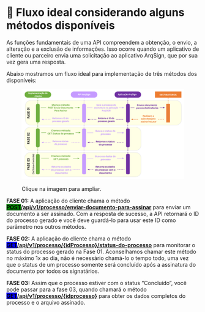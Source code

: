 # 🔳 Fluxo ideal considerando alguns métodos disponíveis

As funções fundamentais de uma API compreendem a obtenção, o envio, a alteração e a exclusão de informações. Isso ocorre quando um aplicativo de cliente ou parceiro envia uma solicitação ao aplicativo ArqSign, que por sua vez gera uma resposta.

Abaixo mostramos um fluxo ideal para implementação de três métodos dos disponíveis:

<figure><img src="../../../.gitbook/assets/api03.png" alt=""><figcaption><p>Clique na imagem para ampliar.</p></figcaption></figure>

**FASE 01:** A aplicação do cliente chama o método [<mark style="background-color:green;">**POST**</mark>**/api/v1/processo/enviar-documento-para-assinar**](metodos-disponiveis-na-api/post-api-v1-processo-enviar-documento-para-assinar.md) para enviar um documento a ser assinado. Com a resposta de sucesso, a API retornará o ID do processo gerado e você deve guardá-lo para usar este ID como parâmetro nos outros métodos.

**FASE 02:** A aplicação do cliente chama o método [<mark style="background-color:blue;">**GET**</mark>**/api/v1/processo/{idProcesso}/status-do-processo**](metodos-disponiveis-na-api/get-api-v1-processo-idprocesso-status-do-processo.md) para monitorar o status do processo gerado na Fase 01. Aconselhamos chamar este método no máximo 1x ao dia, não é necessário chamá-lo o tempo todo, uma vez que o status de um processo somente será concluído após a assinatura do documento por todos os signatários.

**FASE 03:** Assim que o processo estiver com o status “Concluído”, você pode passar para a fase 03, quando chamará o método [<mark style="background-color:blue;">**GET**</mark>**/api/v1/processo/{idprocesso}**](metodos-disponiveis-na-api/get-api-v1-processo-idprocesso.md) para obter os dados completos do processo e o arquivo assinado.
